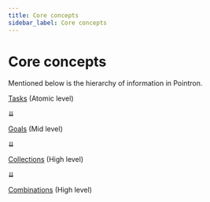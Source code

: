 ```yaml
---
title: Core concepts
sidebar_label: Core concepts
---
```


# Core concepts


Mentioned below is the hierarchy of information in Pointron.

[Tasks](/features/tasks) (Atomic level)

⇊

[Goals](/features/goals) (Mid level)

⇊

[Collections](/features/collections) (High level)

⇊

[Combinations](/features/combinations) (High level)

